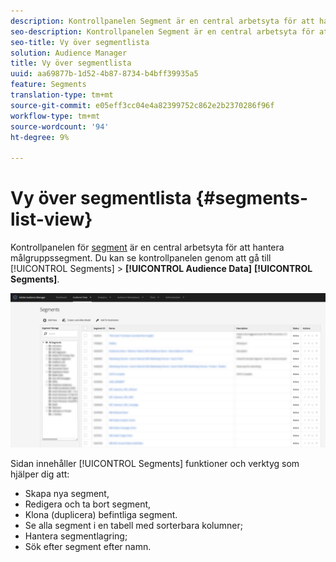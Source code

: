```yaml
---
description: Kontrollpanelen Segment är en central arbetsyta för att hantera mål.
seo-description: Kontrollpanelen Segment är en central arbetsyta för att hantera mål.
seo-title: Vy över segmentlista
solution: Audience Manager
title: Vy över segmentlista
uuid: aa69877b-1d52-4b87-8734-b4bff39935a5
feature: Segments
translation-type: tm+mt
source-git-commit: e05eff3cc04e4a82399752c862e2b2370286f96f
workflow-type: tm+mt
source-wordcount: '94'
ht-degree: 9%

---
```



# Vy över segmentlista {#segments-list-view}

Kontrollpanelen för [segment](https://bank.demdex.com/portal/Segments/SegmentBuilder.ddx#list) är en central arbetsyta för att hantera målgruppssegment. Du kan se kontrollpanelen genom att gå till [!UICONTROL Segments] > **[!UICONTROL Audience Data]** **[!UICONTROL Segments]**.

![segment-dashboard](assets/segments-dashboard.png)

Sidan innehåller [!UICONTROL Segments] funktioner och verktyg som hjälper dig att:

* Skapa nya segment,
* Redigera och ta bort segment,
* Klona (duplicera) befintliga segment.
* Se alla segment i en tabell med sorterbara kolumner;
* Hantera segmentlagring;
* Sök efter segment efter namn.
